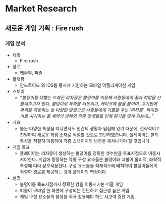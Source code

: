 # Market Research

## 새로운 게임 기획 : Fire rush

### 게임 분석
* 제목
  * Fire rush
* 장르
  * 캐주얼, 퍼즐
* 플랫폼
  * 안드로이드 와 iOS를 동시에 지원하는 모바일 어플리케이션 게임
* 스토리
  * _"불덩이를 내뿜는 드래곤 리자몽은 불덩이를 이용해 사람들에게 꿈과 희망을 선물해주고자 한다. 불덩이로 폭죽을 터뜨리고, 케이크에 불을 붙이며, 고기판에 화력을 제공하는 등 다양한 방법으로 사람들에게 기쁨을 주는 ‘리자몽’. 하지만 이를 시기하는 물 세력의 방해와 각종 장애물로 인해 위기를 맞게 되는데…”_
* 개요
  * 불은 다양한 특성을 지니면서도 인간의 생활과 밀접해 있기 때문에, 전략적이고 친밀하여 새로운 게임 소재로 적절할 것으로 판단하였습니다. 플레이어는 불의 특성을 적절히 이용하여 각종 스테이지의 난관을 헤쳐나가야 할 것입니다.
* 게임 목표
  * 플레이어는 리자몽이 생성하는 불덩이를 정확한 갯수만큼 목표지점으로 이동시켜야한다. 게임에 등장하는 각종 구성 요소들은 불덩이와 더불어 물리적, 화학적 특성에 따라 상호작용한다. 구성 요소들을 적재적소에 배치하여 불덩이들에게 적절한 경로를 제공하는 것이 플레이의 핵심이다. 
* 설명 
  * 불덩이를 목표지점까지 정확한 양을 이동시키는 퍼즐 게임
  * 퍼즐이 모바일 한 화면에 구성되는 간단하고 접근성 높은 게임
  * 게임 구성 요소들의 물성을 적극 활용해야 하는 사고력 증진 게임
 


